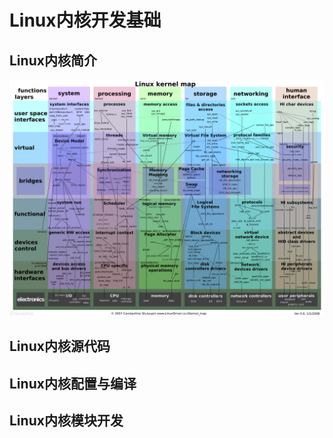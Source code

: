 # Linux内核开发基础

## Linux内核简介

![Alt text](image/Linux内核代码构架图.png)

## Linux内核源代码



## Linux内核配置与编译



## Linux内核模块开发




